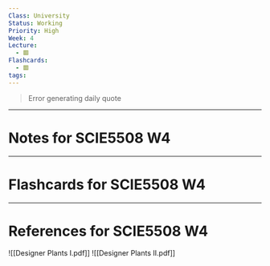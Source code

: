 ```yaml
---
Class: University
Status: Working
Priority: High
Week: 4
Lecture:
  - 🟥
Flashcards:
  - 🟥
tags:
---
```

> Error generating daily quote

---
# Notes for SCIE5508 W4


---
# Flashcards for SCIE5508 W4


---
# References for SCIE5508 W4
![[Designer Plants I.pdf]]
![[Designer Plants II.pdf]]